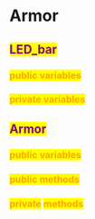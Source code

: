 # Armor

## <mark style="color:purple;">LED\_bar</mark>

### <mark style="color:orange;">public variables</mark>

### <mark style="color:orange;">private variables</mark>

## <mark style="color:purple;">Armor</mark>

### <mark style="color:orange;">public variables</mark>

### <mark style="color:orange;">public methods</mark>

### <mark style="color:orange;">private</mark> <mark style="color:orange;"></mark><mark style="color:orange;"><mark style="color:purple;"><mark style="color:purple;"></mark> <mark style="color:orange;"></mark><mark style="color:orange;">methods</mark>

